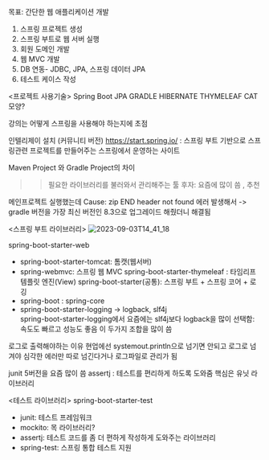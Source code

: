 목표: 간단한 웹 애플리케이션 개발
1. 스프링 프로젝트 생성
2. 스프링 부트로 웹 서버 실행
3. 회원 도메인 개발
4. 웹 MVC 개발
5. DB 연동- JDBC, JPA, 스프링 데이터 JPA
6. 테스트 케이스 작성

<프로젝트 사용기술>
Spring Boot
JPA
GRADLE
HIBERNATE
THYMELEAF
CAT모양?

강의는
어떻게 스프링을 사용해야 하는지에 초점

 인텔리제이 설치 (커뮤니티 버전)
 https://start.spring.io/
: 스프링 부트 기반으로 스프링관련 프로젝트를 만들어주는 스프링에서 운영하는 사이트

Maven Project 와 Gradle Project의 차이
>>필요한 라이브러리를 불러와서 관리해주는 툴
후자: 요즘에 많이 씀 , 추천


메인프로젝트 실행했는데
Cause: zip END header not found
에러 발생해서 -> gradle 버전을 가장 최신 버전인 8.3으로 업그레이드 해줬더니 해결됨


<스프링 부트 라이브러리>
![2023-09-03T14_41_18](https://github.com/bestofGE/JavaSpring/assets/82525776/2dc129fc-39d1-44c6-a169-df01a732d712)

spring-boot-starter-web 
- spring-boot-starter-tomcat: 톰캣(웹서버)
- spring-webmvc: 스프링 웹 MVC 
spring-boot-starter-thymeleaf : 타임리프 템플릿 엔진(View)
spring-boot-starter(공통): 스프링 부트 + 스프링 코어 + 로깅
- spring-boot : spring-core
- spring-boot-starter-logging -> logback, slf4j\
spring-boot-starter-logging에서
요즘에는 slf4j보다 logback을 많이 선택함: 속도도 빠르고 성능도 좋음
이 두가지 조합을 많이 씀

로그로 출력해야하는 이유
현업에선 systemout.println으로 넘기면 안되고 로그로 넘겨야 심각한 에러만 따로 넘긴다거나 로그파일로 관리가 됨


junit 5버전을 요즘 많이 씀
assertj : 테스트를 편리하게 하도록 도와줌
핵심은 유닛 라이브러리

<테스트 라이브러리>
spring-boot-starter-test
- junit: 테스트 프레임워크
- mockito: 목 라이브러리?
- assertj: 테스트 코드를 좀 더 편하게 작성하게 도와주는 라이브러리
- spring-test: 스프링 통합 테스트 지원
